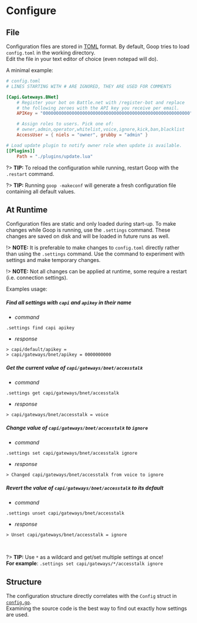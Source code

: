 Configure
=========

File
----

Configuration files are stored in [TOML](https://github.com/toml-lang/toml/blob/master/versions/en/toml-v0.4.0.md) format. By default, Goop tries to load `config.toml` in the working directory.  
Edit the file in your text editor of choice (even notepad will do).

A minimal example:

```toml
# config.toml
# LINES STARTING WITH # ARE IGNORED, THEY ARE USED FOR COMMENTS

[Capi.Gateways.BNet]
    # Register your bot on Battle.net with /register-bot and replace
    # the following zeroes with the API key you receive per email.
    APIKey = "00000000000000000000000000000000000000000000000000000000"

    # Assign roles to users. Pick one of:
    # owner,admin,operator,whitelist,voice,ignore,kick,ban,blacklist
    AccessUser = { niels = "owner", grubby = "admin" }

# Load update plugin to notify owner role when update is available.
[[Plugins]]
    Path = "./plugins/update.lua"
```

?> **TIP:** To reload the configuration while running, restart Goop with the `.restart` command.

?> **TIP:** Running `goop -makeconf` will generate a fresh configuration file containing all default values.

At Runtime
----------

Configuration files are static and only loaded during start-up. To make changes while Goop is running, use the `.settings` command. These changes are saved on disk and will be loaded in future runs as well.

!> **NOTE:** It is preferable to make changes to `config.toml` directly rather than using the `.settings` command. Use the command to experiment with settings and make temporary changes.

!> **NOTE:** Not all changes can be applied at runtime, some require a restart (i.e. connection settings).

Examples usage:

##### Find all settings with `capi` and `apikey` in their name
  * _command_
  ```
  .settings find capi apikey
  ```
  * _response_
  ```
  > capi/default/apikey = 
  > capi/gateways/bnet/apikey = 0000000000
  ```

#####  Get the current value of `capi/gateways/bnet/accesstalk`
  * _command_ 
  ```
  .settings get capi/gateways/bnet/accesstalk
  ```
  * _response_
  ```
  > capi/gateways/bnet/accesstalk = voice
  ```

#####  Change value of `capi/gateways/bnet/accesstalk` to `ignore`
  * _command_
  ```
  .settings set capi/gateways/bnet/accesstalk ignore
  ```
  * _response_
  ```
  > Changed capi/gateways/bnet/accesstalk from voice to ignore
  ```

#####  Revert the value of `capi/gateways/bnet/accesstalk` to its default
  * _command_
  ```
  .settings unset capi/gateways/bnet/accesstalk
  ```
  * _response_
  ```
  > Unset capi/gateways/bnet/accesstalk = ignore
  ```

<br>

?> **TIP:** Use `*` as a wildcard and get/set multiple settings at once!  
**For example**: `.settings set capi/gateways/*/accesstalk ignore`

Structure
---------

The configuration structure directly correlates with the `Config` struct in [`config.go`](https://github.com/nielsAD/goop/blob/master/config.go).  
Examining the source code is the best way to find out exactly how settings are used.
